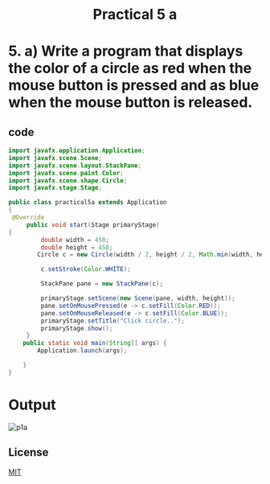 <h1 align="center" style="margin-top: 0px;"> Practical 5 a </h1> 

# 5. 	a) Write a program that displays the color of a circle as red when the mouse button  is pressed and as blue when the mouse button is released.

## code

```java
import javafx.application.Application;
import javafx.scene.Scene;
import javafx.scene.layout.StackPane;
import javafx.scene.paint.Color;
import javafx.scene.shape.Circle;
import javafx.stage.Stage;

public class practical5a extends Application 
{
 @Override
     public void start(Stage primaryStage) 
{
         double width = 450;
         double height = 450;
        Circle c = new Circle(width / 2, height / 2, Math.min(width, height) / 10, Color.BLUE);

         c.setStroke(Color.WHITE);

         StackPane pane = new StackPane(c);

         primaryStage.setScene(new Scene(pane, width, height));
         pane.setOnMousePressed(e -> c.setFill(Color.RED));
         pane.setOnMouseReleased(e -> c.setFill(Color.BLUE));
         primaryStage.setTitle("Click circle..");
         primaryStage.show();
     }
    public static void main(String[] args) {
        Application.launch(args);

    }
}
```

# Output 

![p1a](https://hiren14.github.io/java_lab_050/output/practical5/output5a.png)

## License
[MIT](https://hiren14.github.io/java_lab_050/LICENSE)